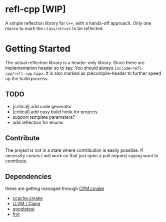 # refl-cpp [WIP]
A simple reflection library for `C++`, with a hands-off approach.
Only one macro to mark the `class/struct` to be reflected.

# Getting Started
The actual reflection library is a header-only library. Since there are
implementation header so to say. You should always `include<refl-cpp/refl-cpp.hpp>`.
It is also marked as precompile-header to further speed up the build process.

## TODO
- [critical] add code generator
- [critical] add easy build hook for projects
- support template parameters?
- add reflection for enums

## Contribute
The project is not in a state where contribution is easily possible.
If necessity comes I will work on that just open a pull request saying
want to contribute.

## Dependencies
these are getting managed through [CPM.cmake](https://github.com/cpm-cmake/CPM.cmake)

- [ccache.cmake](https://github.com/TheLartians/Ccache.cmake)
- [LLVM / Clang](https://github.com/llvm/llvm-project)
- [googletest](https://github.com/google/googletest)
- [fmt](https://github.com/fmtlib/fmt)
